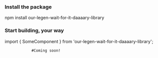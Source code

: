 



### Install the package
npm install our-legen-wait-for-it-daaaary-library

### Start building, your way
import { SomeComponent } from 'our-legen-wait-for-it-daaaary-library';


                #Coming soon!
